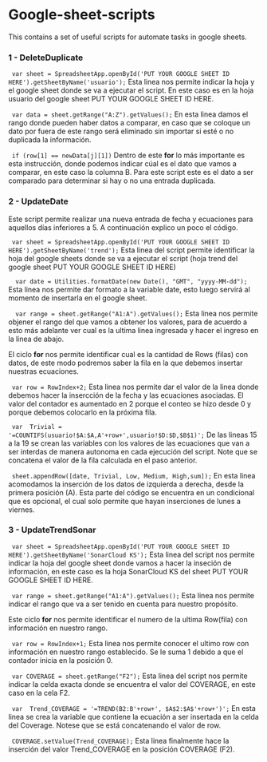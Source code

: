 # Google-sheet-scripts
This contains a set of useful scripts for automate tasks in google sheets.

<h3> 1 - DeleteDuplicate </h3>

<p><code> var sheet = SpreadsheetApp.openById('PUT YOUR GOOGLE SHEET ID HERE').getSheetByName('usuario');</code>
Esta linea nos permite indicar la hoja y el google sheet donde se va a ejecutar el script. En este caso es en la hoja usuario del google sheet PUT YOUR GOOGLE SHEET ID HERE.</p>
  
<p><code> var data = sheet.getRange("A:Z").getValues();</code>
En esta linea damos el rango donde pueden haber datos a comparar, en caso que se coloque un dato por fuera de este rango será eliminado sin importar si esté o no duplicada la información.</p>
  
<p><code> if (row[1] == newData[j][1])</code>
Dentro de este <b>for</b> lo más importante es esta instrucción, donde podemos indicar cúal es el dato que vamos a comparar, en este caso la columna B. Para este script este es el dato a ser comparado para determinar si hay o no una entrada duplicada.</p>


<h3> 2 - UpdateDate </h3>

<p>Este script permite realizar una nueva entrada de fecha y ecuaciones para aquellos días inferiores a 5. A continuación explico un poco el código.</p>

<p><code> var sheet = SpreadsheetApp.openById('PUT YOUR GOOGLE SHEET ID HERE').getSheetByName('trend');</code>
Esta linea del script permite identificar la hoja del google sheets donde se va a ejecutar el script (hoja trend del google sheet PUT YOUR GOOGLE SHEET ID HERE)</p>

<p><code>  var date = Utilities.formatDate(new Date(), "GMT", "yyyy-MM-dd");</code>
Esta linea nos permite dar formato a la variable date, esto luego servirá al momento de insertarla en el google sheet.</p>

<p><code>  var range = sheet.getRange("A1:A").getValues();</code>
Esta linea nos permite objener el rango del que vamos a obtener los valores, para de acuerdo a esto más adelante ver cual es la ultima linea ingresada y hacer el ingreso en la linea de abajo.</p>

<p> El ciclo <b>for</b> nos permite identificar cual es la cantidad de Rows (filas) con datos, de este modo podremos saber la fila en la que debemos insertar nuestras ecuaciones.

<p><code> var row = RowIndex+2;</code>
Esta linea nos permite dar el valor de la linea donde debemos hacer la insercción de la fecha y las ecuaciones asociadas. El valor del contador es aumentado en 2 porque el conteo se hizo desde 0 y porque debemos colocarlo en la próxima fila. </p>

<p><code> var  Trivial = '=COUNTIFS(usuario!$A:$A,A'+row+',usuario!$D:$D,$B$1)';</code>
De las lineas 15 a la 19 se crean las variables con los valores de las ecuaciones que van a ser interdas de manera autonoma en cada ejecución del script. Note que se concatena el valor de la fila calculada en el paso anterior. </p>

<p><code> sheet.appendRow([date, Trivial, Low, Medium, High,sum]);</code>
En esta linea acomodamos la inserción de los datos de izquierda a derecha, desde la primera posición (A). Esta parte del código se encuentra en un condicional que es opcional, el cual solo permite que hayan inserciones de lunes a viernes. </p>

<h3> 3 - UpdateTrendSonar </h3>

<p><code> var sheet = SpreadsheetApp.openById('PUT YOUR GOOGLE SHEET ID HERE').getSheetByName('SonarCloud KS');</code>
Esta linea del script nos permite indicar la hoja del google sheet donde vamos a hacer la inseción de información, en este caso es la hoja SonarCloud KS del sheet PUT YOUR GOOGLE SHEET ID HERE.</p>

<p><code> var range = sheet.getRange("A1:A").getValues();</code>
Esta linea nos permite indicar el rango que va a ser tenido en cuenta para nuestro propósito.</p>

<p>Este ciclo <b>for</b> nos permite identificar el numero de la ultima Row(fila) con información en nuestro rango.</p>

<p><code> var row = RowIndex+1;</code>
Esta linea nos permite conocer el ultimo row con información en nuestro rango establecido. Se le suma 1 debido a que el contador inicia en la posición 0.</p>

<p><code> var COVERAGE = sheet.getRange("F2");</code>
Esta linea del script nos permite indicar la celda exacta donde se encuentra el valor del COVERAGE, en este caso en la cela F2.</p>

<p><code> var  Trend_COVERAGE = '=TREND(B2:B'+row+', $A$2:$A$'+row+')';</code>
En esta linea se crea la variable que contiene la ecuación a ser insertada en la celda del Coverage. Notese que se está concatenando el valor de row.</p>

<p><code> COVERAGE.setValue(Trend_COVERAGE);</code>
Esta linea finalmente hace la inserción del valor Trend_COVERAGE en la posición COVERAGE (F2).</p>

